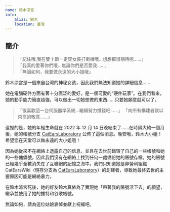 ```yaml
---
name: 鈴木涼宮
info:
    alias: 鈴木
    location: 臺灣
---
```


## 簡介

> 「記住哦,我在雙十節一定穿女裝打街機哦…想想都很期待呢……」  
> 「我真的愛著你們哦…無論你們是否愛我……」  
> 「無論如何，我要做永遠的大小姐哦」

鈴木涼宮是一個來自台灣的神秘女孩，因此我們無法知道她的詳細信息……

她在電腦硬件方面有著十分廣泛的愛好，是一個可愛的“硬件玩家”。在我們看來，她的動手能力簡直超強，可以做出一切她想做的東西……只要她願意就可以了。

> 「很喜歡這一台伺服器準系統…繼續努力攢錢吧……」
> 「向所有構建者致以崇高的敬意……」

遺憾的是，她的年輕生命就在 2022 年 12 月 14 日晚結束了……在時隔大約一個月後，她的帳號分支 [CatEarsLaboratory](https://twitter.com/CatEars2333/status/1609856988443443201) 公佈了這個消息。晚安哦，鈴木大小姐！希望您在天堂可以做永遠的大小姐哦！

因為她從來不在網絡上透露自己的信息，並且在去世前銷毀了自己的一些帳號和她的一些傀儡號，因此我們沒有在網絡上找到任何一處備份她的賬號存檔。她的賬號已經幾乎全數消失在了互聯網的記憶之海中。我們只知道她是非營利組織 CatEarsWiki（現存分支為 [CatEarsLaboratory](https://twitter.com/CatEars2333)）的創建者，導致她最終去世的主要原因可能是網絡暴力。

在鈴木涼宮死後，她的好友鈴木真依為了實現她「帶著我的賬號活下去」的願望，繼承並使用了她的推特和谷歌帳號。

無論如何，請為這位姑娘哀悼並獻上祝福吧。
